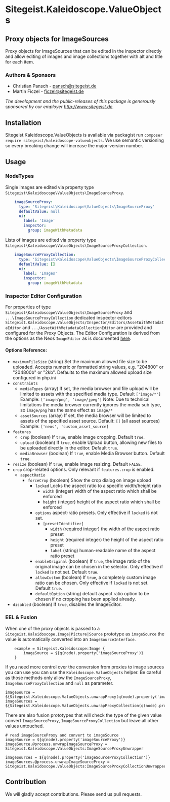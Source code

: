 # Sitegeist.Kaleidoscope.ValueObjects
## Proxy objects for ImageSources

Proxy objects for ImageSources that can be edited in the inspector directly and allow editing of images and image collections
together with alt and title for each item.

### Authors & Sponsors

* Christian Pansch - pansch@sitegeist.de
* Martin Ficzel - ficzel@sitegeist.de

*The development and the public-releases of this package is generously sponsored
by our employer http://www.sitegeist.de.*

## Installation

Sitegeist.Kaleidoscope.ValueObjects is available via packagist run `composer require sitegeist/kaleidoscope-valueobjects`.
We use semantic versioning so every breaking change will increase the major-version number.

## Usage

### NodeTypes

Single images are edited via property type `Sitegeist\Kaleidoscope\ValueObjects\ImageSourceProxy`.

```yaml
    imageSourceProxy:
      type: 'Sitegeist\Kaleidoscope\ValueObjects\ImageSourceProxy'
      defaultValue: null
      ui:
        label: 'Image'
        inspector:
          group: imageWithMetadata
```
Lists of images are edited via property type `Sitegeist\Kaleidoscope\ValueObjects\ImageSourceProxyCollection`.

```yaml
    imageSourceProxyCollection:
      type: 'Sitegeist\Kaleidoscope\ValueObjects\ImageSourceProxyCollection'
      defaultValue: []
      ui:
        label: 'Images'
        inspector:
          group: imageWithMetadata
```

### Inspector Editor Configuration

For properties of type `Sitegeist\Kaleidoscope\ValueObjects\ImageSourceProxy` and `...\ImageSourceProxyCollection`
dedicated inspector editors `Sitegeist.Kaleidoscope.ValueObjects/Inspector/Editors/AssetWithMetadataEditor` and `.../AssetWithMetadataCollectionEditor` 
are provided and configured for the Proxy Objects. The Editor Configuration is derived from the options as the Neos `ImageEditor` 
as is documented [here](https://neos.readthedocs.io/en/stable/References/PropertyEditorReference.html#property-type-image-neos-media-domain-model-imageinterface-imageeditor-image-selection-upload-editor).

#### Options Reference:

* `maximumFileSize` (string)
Set the maximum allowed file size to be uploaded.
Accepts numeric or formatted string values, e.g. "204800" or "204800b" or "2kb".
Defaults to the maximum allowed upload size configured in php.ini
* `constraints`
  * `mediaTypes` (array)
    If set, the media browser and file upload will be limited to assets with the specified media type. Default `['image/*']`
    Example: `['image/png', 'image/jpeg']`
    Note: Due to technical limitations the media browser currently ignores the media sub type, so `image/png` has the same effect as `image/*`
  * `assetSources` (array)
    If set, the media browser will be limited to assets of the specified asset source. Default: `[]` (all asset sources)
    Example: `['neos', 'custom_asset_source]`
* `features`
  * `crop` (boolean) If `true`, enable image cropping. Default `true`.
  * `upload` (boolean) If `true`, enable Upload button, allowing new files to be uploaded directly in the editor. Default `true`.
  * `mediaBrowser` (boolean) If `true`, enable Media Browser button. Default `true`.
* `resize` (boolean) If `true`, enable image resizing. Default `FALSE`.
* `crop` crop-related options. Only relevant if `features.crop` is enabled.
  * `aspectRatio`
    * `forceCrop` (boolean) Show the crop dialog on image upload
      * `locked` Locks the aspect ratio to a specific width/height ratio
        * `width` (integer) width of the aspect ratio which shall be enforced
        * `height` (integer) height of the aspect ratio which shall be enforced
      * `options` aspect-ratio presets. Only effective if `locked` is not set.
        * `[presetIdentifier]`
          * `width` (required integer) the width of the aspect ratio preset
          * `height` (required integer) the height of the aspect ratio preset
          * `label` (string) human-readable name of the aspect ratio preset
      * `enableOriginal` (boolean)
        If `true`, the image ratio of the original image can be chosen in the selector.
        Only effective if `locked` is not set. Default `true`.
      *  `allowCustom` (boolean)
         If `true`, a completely custom image ratio can be chosen. Only effective if `locked`
         is not set. Default `true`.
      *  `defaultOption` (string) default aspect ratio option to be chosen if no cropping has been applied already.
* `disabled` (boolean) If `true`, disables the ImageEditor.

### EEL & Fusion

When one of the proxy objects is passed to a `Sitegeist.Kaleidoscope.Image|Picture|Source` prototype as `imageSource` 
the value is automatically converted into an `ImageSourceInterface`.

```neosfusion
    example = Sitegeist.Kaleidoscope:Image {
        imageSource = ${q(node).property('imageSourceProxy')}
    }
```

If you need more control over the conversion from proxies to image sources you can use you can use the `Kaleidoscope.ValueObjects` helper.
Be careful as those methods only allow the `ImageSourceProxy`, `ImageSourceProxyCollection` and `null` as parameter.

```neosfusion
imageSource = ${Sitegeist.Kaleidoscope.ValueObjects.unwrapProxy(q(node).property('imageSourceProxy'))}
imageSources = ${Sitegeist.Kaleidoscope.ValueObjects.unwrapProxyCollection(q(node).property('imageSourceProxyCollection'))}
```

There are also fusion prototypes that will check the type of the given value convert `ImageSourceProxy`,
`ImageSourceProxyCollection` but leave all other values untouched.

```neosfusion
# read imageSourceProxy and convert to imageSource
imageSource = ${q(node).property('imageSourceProxy')}
imageSource.@process.unwrapImageSourceProxy = Sitegeist.Kaleidoscope.ValueObjects:ImageSourceProxyUnwrapper

imageSources = ${q(node).property('imageSourceProxyCollection')}
imageSources.@process.unwrapImageSourceProxy = Sitegeist.Kaleidoscope.ValueObjects:ImageSourceProxyCollectionUnwrapper
```

## Contribution

We will gladly accept contributions. Please send us pull requests.
